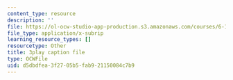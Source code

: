 ```yaml
---
content_type: resource
description: ''
file: https://ol-ocw-studio-app-production.s3.amazonaws.com/courses/6-189-multicore-programming-primer-january-iap-2007/d5dbdfea3f2705b5fab921150084c7b9_SR6dDuTbEwo.srt
file_type: application/x-subrip
learning_resource_types: []
resourcetype: Other
title: 3play caption file
type: OCWFile
uid: d5dbdfea-3f27-05b5-fab9-21150084c7b9
---
```


